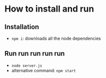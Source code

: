 # How to install and run

## Installation

- `npm i`: downloads all the node dependencies


## Run run run run run

- `node server.js`
- alternative command: `npm start`